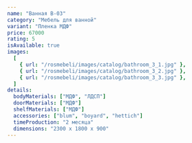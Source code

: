 ```yaml
---
name: "Ванная В-03"
category: "Мебель для ванной"
variant: "Пленка МДФ"
price: 67000
rating: 5
isAvailable: true
images:
  [
    { url: "/rosmebeli/images/catalog/bathroom_3_1.jpg" },
    { url: "/rosmebeli/images/catalog/bathroom_3_2.jpg" },
    { url: "/rosmebeli/images/catalog/bathroom_3_3.jpg" },
  ]
details:
  bodyMaterials: ["МДФ", "ЛДСП"]
  doorMaterials: ["МДФ"]
  shelfMaterials: ["МДФ"]
  accessories: ["blum", "boyard", "hettich"]
  timeProduction: "2 месяца"
  dimensions: "2300 х 1800 х 900"
---
```

